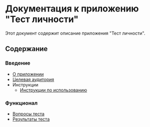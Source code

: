 # Документация к приложению "Тест личности"

Этот документ содержит описание приложения "Тест личности".

## Содержание

### Введение
* [О приложении](введение/о_приложении.md)
* [Целевая аудитория](введение/целевая_аудитория.md)
* Инструкции
  * [Инструкции по использованию](введение/документация/инструкции.md)

### Функционал
* [Вопросы теста](функционал/вопросы.md)
* [Результаты теста](функционал/результаты.md)
